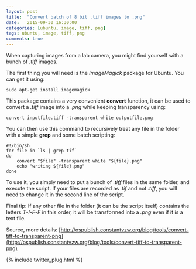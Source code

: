 ```yaml
---
layout: post
title:  "Convert batch of 8 bit .tiff images to .png"
date:   2015-09-30 16:30:00
categories: [ubuntu, image, tiff, png]
tags: ubuntu, image, tiff, png
comments: true
---
```


When capturing images from a lab camera, you might find yourself with a bunch of *.tiff* images.

The first thing you will need is the *ImageMagick* package for Ubuntu. You can get it using:

    sudo apt-get install imagemagick
   
This package contains a very convenient **convert** function, it can be used to convert a *.tiff* image into a *.png* while keeping transparency using:

    convert inputfile.tiff -transparent white outputfile.png
    
You can then use this command to recursively treat any file in the folder with a simple **grep** and some batch scripting:

    #!/bin/sh
    for file in `ls | grep tif`
    do
        convert "$file" -transparent white "${file}.png"
        echo "writing ${file}.png"
    done
    
To use it, you simply need to put a bunch of *.tiff* files in the same folder, and execute the script.
If your files are recorded as *.tif* and not *.tiff*, you will need to change it in the second line of the script.

Final tip: If any other file in the folder (it can be the script itself) contains the letters *T*-*I*-*F*-*F* in this order, it will be transformed into a *.png* even if it is a text file.

Source, more details: [http://ospublish.constantvzw.org/blog/tools/convert-tiff-to-transparent-png](http://ospublish.constantvzw.org/blog/tools/convert-tiff-to-transparent-png)
        
{% include twitter_plug.html %}

